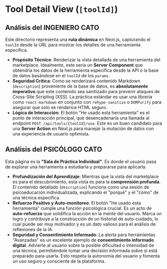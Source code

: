 # Tool Detail View (`[toolId]`)

## Análisis del INGENIERO CATO

Este directorio representa una **ruta dinámica** en Next.js, capturando el `toolId` desde la URL para mostrar los detalles de una herramienta específica.

-   **Propósito Técnico**: Renderizar la vista detallada de una herramienta del marketplace. Idealmente, este sería un **Server Component** que obtendría los datos de la herramienta específica desde la API o la base de datos basándose en el `toolId` de los `params`.
-   **Seguridad Crítica**: Como se renderizará contenido Markdown (`description`) proveniente de la base de datos, es **absolutamente imperativo** que este contenido sea sanitizado para prevenir ataques de Cross-Site Scripting (XSS). La práctica estándar es usar una librería como `react-markdown` en conjunto con `rehype-sanitize` o `DOMPurify` para asegurar que solo se renderice HTML seguro.
-   **Lógica de Interacción**: El botón "He usado esta herramienta" es el punto de interacción principal, que desencadenaría una llamada al endpoint `POST /api/tools/{toolId}/use`. Este es un buen candidato para una **Server Action** en Next.js para manejar la mutación de datos con una experiencia de usuario optimista.

## Análisis del PSICÓLOGO CATO

Esta página es la **"Sala de Práctica Individual"**. Es donde el usuario pasa de explorar una herramienta a estudiarla y prepararse para aplicarla.

-   **Profundización del Aprendizaje**: Mientras que la vista del marketplace es para el descubrimiento, esta vista es para la **comprensión profunda**. El contenido detallado (`description`) funciona como una sesión de psicoeducación individualizada, explicando el "porqué" y el "cómo" de una técnica específica.
-   **Refuerzo Positivo y Auto-monitoreo**: El botón "He usado esta herramienta" cumple una función psicológica crucial. Es un acto de **auto-refuerzo** que solidifica la acción en la mente del usuario. Marca un logro y contribuye a la construcción de un historial de auto-cuidado, lo cual puede ser muy motivador y es un dato valioso para el análisis de reflexiones de la IA.
-   **Seguridad y Consentimiento Informado**: La alerta para herramientas "Avanzadas" es un excelente ejemplo de **consentimiento informado digital**. Advierte al usuario sobre la posible dificultad o intensidad de una técnica, permitiéndole tomar una decisión informada sobre si está preparado para usarla. Esto respeta la autonomía del usuario y fomenta un uso seguro y consciente de la plataforma.
